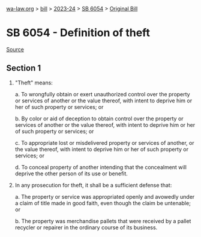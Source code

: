 [wa-law.org](/) > [bill](/bill/) > [2023-24](/bill/2023-24/) > [SB 6054](/bill/2023-24/sb/6054/) > [Original Bill](/bill/2023-24/sb/6054/1/)

# SB 6054 - Definition of theft

[Source](http://lawfilesext.leg.wa.gov/biennium/2023-24/Pdf/Bills/Senate%20Bills/6054.pdf)

## Section 1
1. "Theft" means:

    a. To wrongfully obtain or exert unauthorized control over the property or services of another or the value thereof, with intent to deprive him or her of such property or services; or

    b. By color or aid of deception to obtain control over the property or services of another or the value thereof, with intent to deprive him or her of such property or services; or

    c. To appropriate lost or misdelivered property or services of another, or the value thereof, with intent to deprive him or her of such property or services; or

    d. To conceal property of another intending that the concealment will deprive the other person of its use or benefit.

2. In any prosecution for theft, it shall be a sufficient defense that:

    a. The property or service was appropriated openly and avowedly under a claim of title made in good faith, even though the claim be untenable; or

    b. The property was merchandise pallets that were received by a pallet recycler or repairer in the ordinary course of its business.
